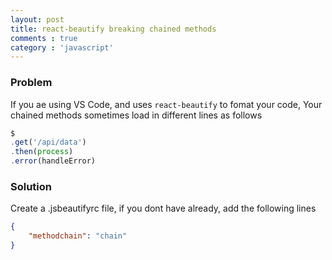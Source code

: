 ```yaml
---
layout: post
title: react-beautify breaking chained methods
comments : true
category : 'javascript'
---
```


### Problem

If you ae using VS Code, and uses `react-beautify` to fomat your code, Your chained methods sometimes load in different lines as follows

```js
$
.get('/api/data')
.then(process)
.error(handleError)
```



### Solution

Create a .jsbeautifyrc file, if you dont have already, add the following lines



```json
{
    "methodchain": "chain"
}
```
